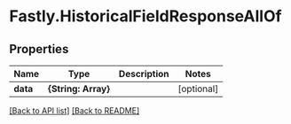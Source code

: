# Fastly.HistoricalFieldResponseAllOf

## Properties

Name | Type | Description | Notes
------------ | ------------- | ------------- | -------------
**data** | **{String: Array}** |  | [optional] 


[[Back to API list]](../../README.md#endpoints) [[Back to README]](../../README.md)
